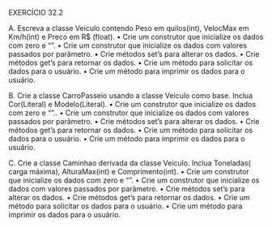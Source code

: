 EXERCÍCIO 32.2

A. Escreva a classe Veiculo contendo Peso em quilos(int), VelocMax em Km/h(int) e Preco em R$ (float).
• Crie um construtor que inicialize os dados com zero e “”.
• Crie um construtor que inicialize os dados com valores passados por parâmetro.
• Crie métodos set’s para alterar os dados.
• Crie métodos get’s para retornar os dados.
• Crie um método para solicitar os dados para o usuário.
• Crie um método para imprimir os dados para o usuário.

B. Crie a classe CarroPasseio usando a classe Veiculo como base. Inclua Cor(Literal) e Modelo(Literal).
• Crie um construtor que inicialize os dados com zero e “”..
• Crie um construtor que inicialize os dados com valores passados por parâmetro.
• Crie métodos set’s para alterar os dados.
• Crie métodos get’s para retornar os dados.
• Crie um método para solicitar os dados para o usuário.
• Crie um método para imprimir os dados para o usuário.

C. Crie a classe Caminhao derivada da classe Veiculo. Inclua Toneladas( carga máxima), AlturaMax(int) e Comprimento(int).
• Crie um construtor que inicialize os dados com zero e “”.
• Crie um construtor que inicialize os dados com valores passados por parâmetro.
• Crie métodos set’s para alterar os dados.
• Crie métodos get’s para retornar os dados.
• Crie um método para solicitar os dados para o usuário.
• Crie um método para imprimir os dados para o usuário.
